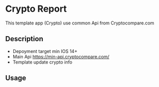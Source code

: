 # Crypto Report
This template app (Crypto) use common Api from Cryptocompare.com

## Description 
- Depoyment target min IOS 14+
- Main Api https://min-api.cryptocompare.com/
- Template update crypto info

## Usage


